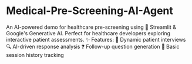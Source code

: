 # Medical-Pre-Screening-AI-Agent
An AI-powered demo for healthcare pre-screening using 🤖 Streamlit &amp; Google's Generative AI. Perfect for healthcare developers exploring interactive patient assessments.  ✨ Features: 📝 Dynamic patient interviews 🔍 AI-driven response analysis ❓ Follow-up question generation 📖 Basic session history tracking
